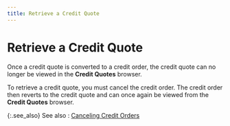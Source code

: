```yaml
---
title: Retrieve a Credit Quote
---
```


# Retrieve a Credit Quote


Once a credit quote is converted to a credit order, the credit quote  can no longer be viewed in the **Credit 
 Quotes** browser.


To retrieve a credit quote, you must cancel the credit order. The credit  order then reverts to the credit quote and can once again be viewed from  the **Credit Quotes** browser.


{:.see_also}
See also
: [Canceling  Credit Orders]({{site.sp_baseurl}}/sales-ret-docs/cos/co-proc/cancel-a-credit-order/canceling_a_credit_order.html)
